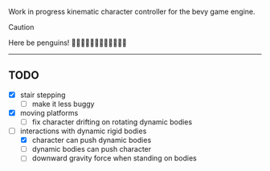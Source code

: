 Work in progress kinematic character controller for the bevy game engine.

> [!CAUTION]
> Here be penguins! 🐧🐧🐧🐧🐧🐧🐧🐧🐧🐧🐧🐧

---

## TODO

- [x] stair stepping
  - [ ] make it less buggy
- [x] moving platforms
  - [ ] fix character drifting on rotating dynamic bodies
- [ ] interactions with dynamic rigid bodies
  - [x] character can push dynamic bodies
  - [ ] dynamic bodies can push character
  - [ ] downward gravity force when standing on bodies
